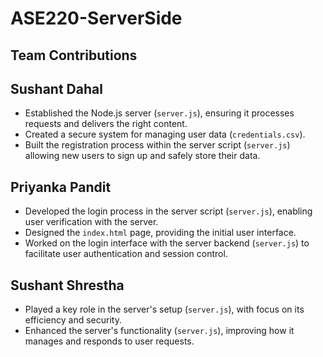 # ASE220-ServerSide

## Team Contributions

## Sushant Dahal
  - Established the Node.js server (`server.js`), ensuring it processes requests and delivers the right content.
  - Created a secure system for managing user data (`credentials.csv`).
  - Built the registration process within the server script (`server.js`) allowing new users to sign up and safely store their data.

## Priyanka Pandit
  - Developed the login process in the server script (`server.js`), enabling user verification with the server.
  - Designed the `index.html` page, providing the initial user interface.
  - Worked on the login interface with the server backend (`server.js`) to facilitate user authentication and session control.

## Sushant Shrestha
  - Played a key role in the server's setup (`server.js`), with focus on its efficiency and security.
  - Enhanced the server's functionality (`server.js`), improving how it manages and responds to user requests.
